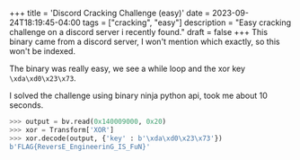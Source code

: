 +++
title = 'Discord Cracking Challenge (easy)'
date = 2023-09-24T18:19:45-04:00
tags = ["cracking", "easy"]
description = "Easy cracking challenge on a discord server i recently found."
draft = false
+++
This binary came from a discord server, I won't mention which exactly, so this won't be indexed.

The binary was really easy, we see a while loop and the xor key `\xda\xd0\x23\x73`.

I solved the challenge using binary ninja python api, took me about 10 seconds.
```python
>>> output = bv.read(0x140009000, 0x20)
>>> xor = Transform['XOR']
>>> xor.decode(output, {'key' : b'\xda\xd0\x23\x73'})
b'FLAG{ReversE_EngineerinG_IS_FuN}'
```

